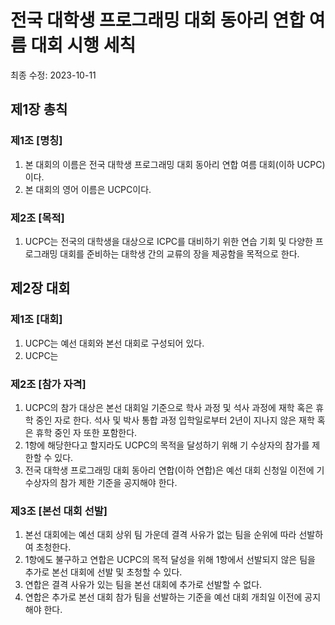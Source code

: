 # 전국 대학생 프로그래밍 대회 동아리 연합 여름 대회 시행 세칙

최종 수정: 2023-10-11

## 제1장 총칙

### 제1조 [명칭]
1. 본 대회의 이름은 전국 대학생 프로그래밍 대회 동아리 연합 여름 대회(이하 UCPC)이다.
2. 본 대회의 영어 이름은 UCPC이다.

### 제2조 [목적]
1. UCPC는 전국의 대학생을 대상으로 ICPC를 대비하기 위한 연습 기회 및 다양한 프로그래밍 대회를 준비하는 대학생 간의 교류의 장을 제공함을 목적으로 한다.

## 제2장 대회

### 제1조 [대회]
1. UCPC는 예선 대회와 본선 대회로 구성되어 있다.
2. UCPC는 

### 제2조 [참가 자격]
1. UCPC의 참가 대상은 본선 대회일 기준으로 학사 과정 및 석사 과정에 재학 혹은 휴학 중인 자로 한다. 석사 및 박사 통합 과정 입학일로부터 2년이 지나지 않은 재학 혹은 휴학 중인 자 또한 포함한다.
2. 1항에 해당한다고 할지라도 UCPC의 목적을 달성하기 위해 기 수상자의 참가를 제한할 수 있다.
3. 전국 대학생 프로그래밍 대회 동아리 연합(이하 연합)은 예선 대회 신청일 이전에 기 수상자의 참가 제한 기준을 공지해야 한다.

### 제3조 [본선 대회 선발]
1. 본선 대회에는 예선 대회 상위 팀 가운데 결격 사유가 없는 팀을 순위에 따라 선발하여 초청한다.
2. 1항에도 불구하고 연합은 UCPC의 목적 달성을 위해 1항에서 선발되지 않은 팀을 추가로 본선 대회에 선발 및 초청할 수 있다.
3. 연합은 결격 사유가 있는 팀을 본선 대회에 추가로 선발할 수 없다.
4. 연합은 추가로 본선 대회 참가 팀을 선발하는 기준을 예선 대회 개최일 이전에 공지해야 한다.
